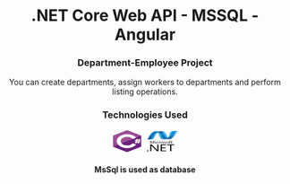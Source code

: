 <div align="center">
<h1>.NET Core Web API - MSSQL - Angular</h1>
<h3>Department-Employee Project</h3>
<p>You can create departments, assign workers to departments and perform listing operations.</p>
<h3>Technologies Used</h3>
<img src="https://raw.githubusercontent.com/devicons/devicon/master/icons/csharp/csharp-original.svg" alt="csharp" width="60" height="40"/> 
<img src="https://raw.githubusercontent.com/devicons/devicon/master/icons/dot-net/dot-net-original-wordmark.svg" alt="dotnet" width="60" height="40"/> 
<h4>MsSql is used as database</h4>
</div>

